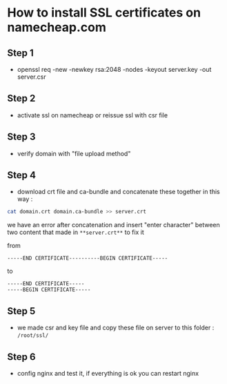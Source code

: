 # How to install SSL certificates on **namecheap.com**

## Step 1
- openssl req -new -newkey rsa:2048 -nodes -keyout server.key -out server.csr

## Step 2
- activate ssl on namecheap or reissue ssl with csr file 

## Step 3 
- verify domain with "file upload method"

## Step 4 
- download crt file and ca-bundle and concatenate these together in this way : 
```bash
cat domain.crt domain.ca-bundle >> server.crt
```

we have an error after concatenation and insert "enter character" between two content that made in `**server.crt**` to fix it  

from 

```CSR
-----END CERTIFICATE----------BEGIN CERTIFICATE-----
```

to

```CSR
-----END CERTIFICATE-----
-----BEGIN CERTIFICATE-----
```

## Step 5
- we made csr and key file and copy these file on server to this folder : `/root/ssl/`

## Step 6
- config nginx and test it, if everything is ok you can restart nginx 


